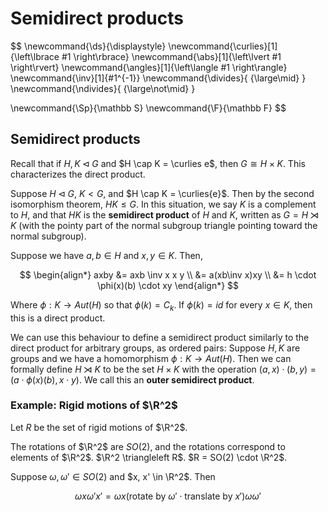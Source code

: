 # Semidirect products

$$
\newcommand{\ds}{\displaystyle}
\newcommand{\curlies}[1]{\left\lbrace #1 \right\rbrace}
\newcommand{\abs}[1]{\left\lvert #1 \right\rvert}
\newcommand{\angles}[1]{\left\langle #1 \right\rangle}
\newcommand{\inv}[1]{#1^{-1}}
\newcommand{\divides}{ {\large\mid} }
\newcommand{\ndivides}{ {\large\not\mid} }

\newcommand{\Sp}{\mathbb S}
\newcommand{\F}{\mathbb F}
$$

## Semidirect products

Recall that if $H, K \triangleleft G$ and $H \cap K = \curlies e$, then $G \cong H \times K$. This characterizes the direct product.

Suppose $H \triangleleft G$, $K < G$, and $H \cap K = \curlies{e}$. Then by the second isomorphism theorem, $HK \leq G$. In this situation, we say $K$ is a complement to $H$, and that $HK$ is the **semidirect product** of $H$ and $K$, written as $G = H \rtimes K$ (with the pointy part of the normal subgroup triangle pointing toward the normal subgroup).

Suppose we have $a, b \in H$ and $x, y \in K$. Then,

$$
\begin{align*}
axby &= axb \inv x x y \\
&= a(xb\inv x)xy \\
&= h \cdot \phi(x)(b) \cdot xy
\end{align*}
$$

Where $\phi : K \to Aut(H)$ so that $\phi(k) = C_k$. If $\phi(k) = id$ for every $x \in K$, then this is a direct product.

We can use this behaviour to define a semidirect product similarly to the direct product for arbitrary groups, as ordered pairs: Suppose $H, K$ are groups and we have a homomorphism $\phi : K \to Aut(H)$. Then we can formally define $H \rtimes K$ to be the set $H \times K$ with the operation $(a, x) \cdot (b, y) = (a \cdot \phi(x)(b), x \cdot y)$. We call this an **outer semidirect product**.

### Example: Rigid motions of $\R^2$

Let $R$ be the set of rigid motions of $\R^2$.

The rotations of $\R^2$ are $SO(2)$, and the rotations correspond to elements of $\R^2$. $\R^2 \triangleleft R$. $R = SO(2) \cdot \R^2$.

Suppose $\omega, \omega' \in SO(2)$ and $x, x' \in \R^2$. Then 

$$
\omega x \omega' x' =  \omega x (\text{rotate by } \omega' \cdot \text{translate by } x') \omega \omega'
$$

